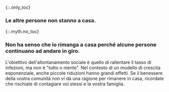 {::.only_toc}
### Le altre persone non stanno a casa.

{::.myth.no_toc}
### Non ha senso che io rimanga a casa perché alcune persone continuano ad andare in giro.

L'obiettivo dell'allontanamento sociale è quello di rallentare il tasso di infezioni, ma non è "tutto o niente". Nel contesto di un modello di crescita esponenziale, anche piccole riduzioni hanno grandi effetti. Se il benessere della vostra comunità non vi dà una ragione per rimanere in casa, ricordate che rischiate di contagiare voi stessi e la vostra famiglia.
